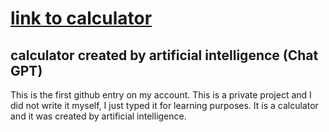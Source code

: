 <h1><a href="https://kamisantoss.github.io/calculator1/">link to calculator</a></h1>
<h2>calculator created by artificial intelligence (Chat GPT)</h2>
<p>This is the first github entry on my account. This is a private project and I did not write it myself, I just typed it for learning purposes. It is a calculator and it was created by artificial intelligence.</p>
